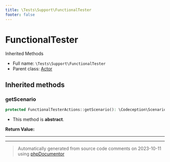 ```yaml
---
title: \Tests\Support\FunctionalTester
footer: false
---
```


# FunctionalTester

Inherited Methods



* Full name: `\Tests\Support\FunctionalTester`
* Parent class: [Actor](../../../classes.md)





## Inherited methods

### getScenario



```php
protected FunctionalTesterActions::getScenario(): \Codeception\Scenario
```




* This method is **abstract**.




**Return Value:**





---


---
> Automatically generated from source code comments on 2023-10-11 using [phpDocumentor](http://www.phpdoc.org/)
